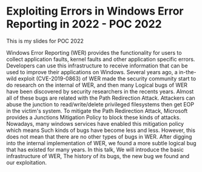 # Exploiting Errors in Windows Error Reporting in 2022 - POC 2022



This is my slides for POC 2022


Windows Error Reporting (WER) provides the functionality for users to collect application faults, kernel faults and other application specific errors. Developers can use this infrastructure to receive information that can be used to improve their applications on Windows. Several years ago, a in-the-wild exploit (CVE-2019-0863) of WER made the security community start to do research on the internal of WER, and then many Logical bugs of WER have been discovered by security researchers in the recents years. Almost all of these bugs are related with the Path Redirection Attack. Attackers can abuse the junction to read/write/delete privileged filesystems then get EOP in the victim's system. To mitigate the Path Redirection Attack, Microsoft provides a Junctions Mitigation Policy to block these kinds of attacks. Nowadays, many windows services have enabled this mitigation policy which means Such kinds of bugs have become less and less. However, this does not mean that there are no other types of bugs in WER. After digging into the internal implementation of WER, we found a more subtle logical bug that has existed for many years.
In this talk, We will introduce the basic infrastructure of WER, The history of its bugs, the new bug we found and our exploitation.
